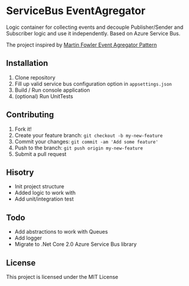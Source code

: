 # ServiceBus EventAgregator

Logic container for collecting events and decouple Publisher/Sender and Subscriber logic and use it independently. Based on Azure Service Bus. 

The project inspired by [Martin Fowler Event Agregator Pattern](https://martinfowler.com/eaaDev/EventAggregator.html)

## Installation

1. Clone repository
2. Fill up valid service bus configuration option in `appsettings.json`
3. Build / Run console application
4. (optional) Run UnitTests

## Contributing

1. Fork it!
2. Create your feature branch: `git checkout -b my-new-feature`
3. Commit your changes: `git commit -am 'Add some feature'`
4. Push to the branch: `git push origin my-new-feature`
5. Submit a pull request

## Hisotry
- Init project structure
- Added logic to work with
- Add unit/integration test

## Todo
- Add abstractions to work with Queues
- Add logger
- Migrate to .Net Core 2.0 Azure Service Bus library

## License

This project is licensed under the MIT License
